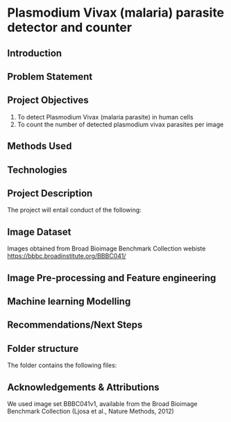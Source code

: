 # Plasmodium Vivax (malaria) parasite detector and counter

## Introduction

## Problem Statement

## Project Objectives

1. To detect Plasmodium Vivax (malaria parasite) in human cells
2. To count the number of detected plasmodium vivax parasites per image

## Methods Used

## Technologies

## Project Description

The project will entail conduct of the following:

## Image Dataset

Images obtained from Broad Bioimage Benchmark Collection webiste <https://bbbc.broadinstitute.org/BBBC041/>

## Image Pre-processing and Feature engineering

## Machine learning Modelling

## Recommendations/Next Steps

## Folder structure

The folder contains the following files:

## Acknowledgements & Attributions

We used image set BBBC041v1, available from the Broad Bioimage Benchmark Collection (Ljosa et al., Nature Methods, 2012)

